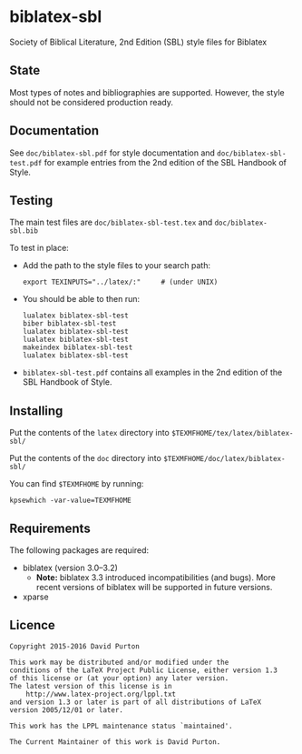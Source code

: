 # biblatex-sbl
Society of Biblical Literature, 2nd Edition (SBL) style files for Biblatex

## State

Most types of notes and bibliographies are supported. However, the style should not be considered production ready.

## Documentation

See `doc/biblatex-sbl.pdf` for style documentation and `doc/biblatex-sbl-test.pdf` for example entries from the 2nd edition of the SBL Handbook of Style.

## Testing

The main test files are `doc/biblatex-sbl-test.tex` and `doc/biblatex-sbl.bib`

To test in place:

* Add the path to the style files to your search path:

    ```
    export TEXINPUTS="../latex/:"     # (under UNIX)
    ```

* You should be able to then run:

    ```
    lualatex biblatex-sbl-test
    biber biblatex-sbl-test
    lualatex biblatex-sbl-test
    lualatex biblatex-sbl-test
    makeindex biblatex-sbl-test
    lualatex biblatex-sbl-test
    ```

* `biblatex-sbl-test.pdf` contains all examples in the 2nd edition of the SBL Handbook of Style.

## Installing

Put the contents of the `latex` directory into `$TEXMFHOME/tex/latex/biblatex-sbl/`

Put the contents of the `doc` directory into `$TEXMFHOME/doc/latex/biblatex-sbl/`

You can find `$TEXMFHOME` by running:

```        
kpsewhich -var-value=TEXMFHOME
```

## Requirements

The following packages are required:

* biblatex (version 3.0–3.2)
    - **Note:** biblatex 3.3 introduced incompatibilities (and bugs). More recent versions of biblatex will be supported in future versions.
* xparse

## Licence

```
Copyright 2015-2016 David Purton

This work may be distributed and/or modified under the
conditions of the LaTeX Project Public License, either version 1.3
of this license or (at your option) any later version.
The latest version of this license is in
    http://www.latex-project.org/lppl.txt
and version 1.3 or later is part of all distributions of LaTeX
version 2005/12/01 or later.

This work has the LPPL maintenance status `maintained'.

The Current Maintainer of this work is David Purton.
```
